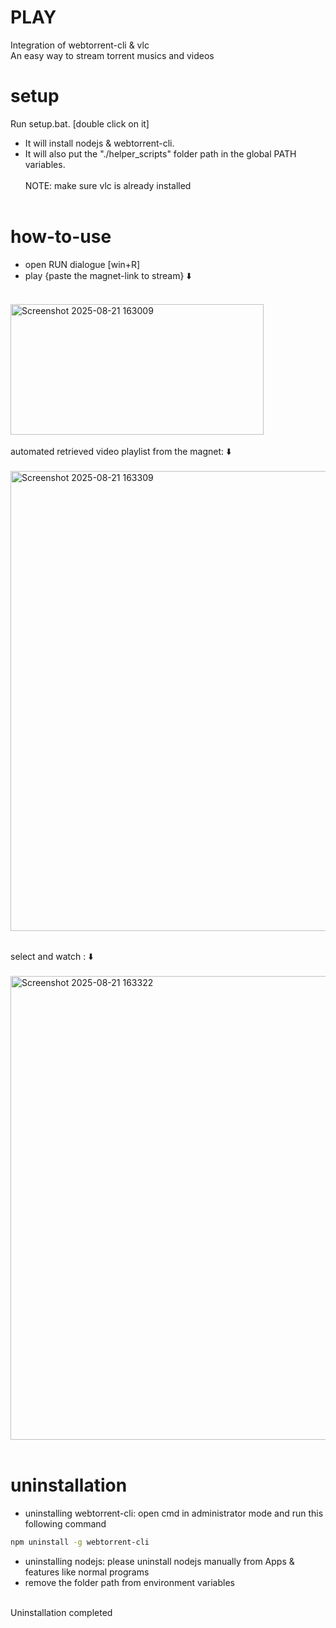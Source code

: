 # PLAY 
Integration of webtorrent-cli & vlc
<br>An easy way to stream torrent musics and videos
<br>
# setup
Run setup.bat. [double click on it]
<br>
- It will install nodejs & webtorrent-cli.<br>
- It will also put the "./helper_scripts" folder path in the global PATH variables.
<br><br>
NOTE: make sure vlc is already installed
<br><br>
# how-to-use
- open RUN dialogue [win+R]<br>
- play {paste the magnet-link to stream} ⬇️
<br/><br/>
<img width="405" height="209" alt="Screenshot 2025-08-21 163009" src="https://github.com/user-attachments/assets/dce4c0d8-c22c-4d92-880c-4cd666290257" />
<br/><br/>
automated retrieved video playlist from the magnet: ⬇️
<br/>
<br/>
<img width="917" height="736" alt="Screenshot 2025-08-21 163309" src="https://github.com/user-attachments/assets/e6792d8c-437d-4532-932e-337184891217" />
<br><br>

select and watch : ⬇️
<br/>
<br/>
<img width="912" height="742" alt="Screenshot 2025-08-21 163322" src="https://github.com/user-attachments/assets/e526abe5-2b65-43f8-9125-ea3f789f921d" />
<br><br>

# uninstallation
- uninstalling webtorrent-cli: open cmd in administrator mode and run this following command
```bash
npm uninstall -g webtorrent-cli
```
- uninstalling nodejs: please uninstall nodejs manually from Apps & features like normal programs
- remove the folder path from environment variables
<br>
Uninstallation completed
